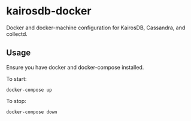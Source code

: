 # kairosdb-docker
Docker and docker-machine configuration for KairosDB, Cassandra, and collectd.

## Usage

Ensure you have docker and docker-compose installed.

To start:

```
docker-compose up
```

To stop:

```
docker-compose down
```
